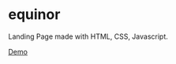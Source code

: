 # equinor
Landing Page made with HTML, CSS, Javascript.

[Demo](https://aleksandaralek.github.io/equinor/)
